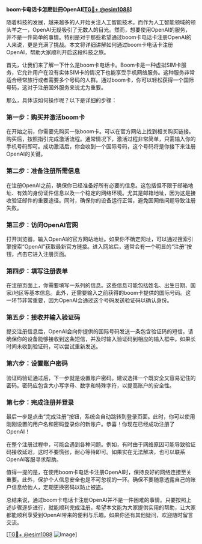 **boom卡电话卡怎麽註冊OpenAI[[TG💪+ @esim1088](https://t.me/s/esim1088)]**

随着科技的发展，越来越多的人开始关注人工智能技术。而作为人工智能领域的领头羊之一，OpenAI无疑吸引了无数人的目光。然而，想要使用OpenAI的服务，并不是一件简单的事情。特别是对于那些希望通过boom卡电话卡注册OpenAI的人来说，更是充满了挑战。本文将详细讲解如何通过boom卡电话卡注册OpenAI，帮助大家顺利开启这段科技之旅。

首先，让我们来了解一下什么是boom卡电话卡。Boom卡是一种虚拟SIM卡服务，它允许用户在没有实体SIM卡的情况下也能享受手机网络服务。这种服务非常适合经常旅行或者需要多个号码的人群。通过boom卡，你可以轻松获得一个国际号码，这对于注册国外服务来说尤为重要。

那么，具体该如何操作呢？以下是详细的步骤：

### 第一步：购买并激活boom卡

在开始之前，你需要先购买一张boom卡。可以在官方网站上找到相关购买链接。购买后，按照指引完成激活流程。通常情况下，激活过程非常简单，只需输入你的手机号码即可。成功激活后，你会收到一个国际号码，这个号码将是你接下来注册OpenAI的关键。

### 第二步：准备注册所需信息

在注册OpenAI之前，确保你已经准备好所有必要的信息。这包括但不限于邮箱地址、有效的身份证件信息以及一个稳定的网络环境。尤其是邮箱地址，因为这是接收验证邮件的重要途径。同时，确保你的设备运行正常，避免因网络问题导致注册失败。

### 第三步：访问OpenAI官网

打开浏览器，输入OpenAI的官方网站地址。如果你不确定网址，可以通过搜索引擎搜索“OpenAI”获取最新官方链接。进入网站后，通常会有一个明显的“注册”按钮，点击它进入注册页面。

### 第四步：填写注册表单

在注册页面上，你需要填写一系列的信息。这些信息可能包括姓名、出生日期、国家/地区等基本信息。此外，还需要输入之前获得的boom卡提供的国际号码。这一环节非常重要，因为OpenAI会通过这个号码发送验证码以确认身份。

### 第五步：接收并输入验证码

提交注册信息后，OpenAI会向你提供的国际号码发送一条包含验证码的短信。请确保你的设备能够接收到这条短信，并及时输入验证码到相应的输入框中。如果长时间未收到验证码，可以尝试重新发送。

### 第六步：设置账户密码

验证码验证通过后，下一步就是设置账户密码。建议选择一个既安全又容易记住的密码。密码应包含大小写字母、数字和特殊字符，以提高账户的安全性。

### 第七步：完成注册并登录

最后一步是点击“完成注册”按钮，系统会自动跳转到登录页面。此时，你可以使用刚刚设置的用户名和密码登录你的新账户。恭喜！你现在已经成功注册了OpenAI！

在整个注册过程中，可能会遇到各种问题。例如，有时由于网络原因可能导致验证码接收延迟，这时不要慌张，耐心等待即可。如果实在无法解决，也可以联系OpenAI客服寻求帮助。

值得一提的是，在使用boom卡电话卡注册OpenAI时，保持良好的网络连接至关重要。此外，保护个人信息安全也是不可忽视的一环。确保不要随意透露自己的账户信息给他人，定期更换密码以防止被盗。

总结来说，通过boom卡电话卡注册OpenAI并不是一件困难的事情。只要按照上述步骤逐步进行，就能顺利完成注册。希望本文能为大家提供实用的帮助，让大家都能顺利享受到OpenAI带来的便利与乐趣。如果你还有其他疑问，欢迎随时留言交流。

[[TG💪+ @esim1088](https://t.me/s/esim1088) ![Image](https://i.postimg.cc/4NQfJmqS/Snipaste-2025-05-13-00-14-12.png)]